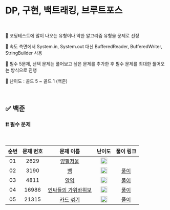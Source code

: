# DP, 구현, 백트래킹, 브루트포스

<br/>

📌 코딩테스트에 많이 나오는 유형이나 약한 알고리즘 유형을 문제로 선정

📌 속도 측면에서 System.in, System.out 대신 BufferedReader, BufferedWriter, StringBuilder 사용

📌 필수 5문제, 선택 문제는 풀어보고 싶은 문제를 추가한 후 필수 문제를 최대한 풀어오는 방식으로 진행

📌 난이도 : 골드 5 ~ 골드 1 (백준)

<br/>

## ✅ 백준

### ❗❗ 필수 문제

<br/>

순번 | 문제 번호 | 문제 이름 | 난이도 | 풀이 링크
:---: | :---: | :---: | :---: | :---: 
01 | 2629 | [양팔저울](https://www.acmicpc.net/problem/2629) | <img src="https://static.solved.ac/tier_small/13.svg" width=20px> | []()
02 | 3190 | [뱀](https://www.acmicpc.net/problem/3190) | <img src="https://static.solved.ac/tier_small/12.svg" width=20px> | [풀이](https://github.com/psj98/Java_Study_Coding_18/blob/main/study/src/study_230621/problemset/boj_3190.java)
03 | 4811 | [알약](https://www.acmicpc.net/problem/4811) | <img src="https://static.solved.ac/tier_small/11.svg" width=20px> | [풀이](https://github.com/psj98/Java_Study_Coding_18/blob/main/study/src/study_230621/problemset/boj_4811.java)
04 | 16986 | [인싸들의 가위바위보](https://www.acmicpc.net/problem/16986) | <img src="https://static.solved.ac/tier_small/13.svg" width=20px> | [풀이](https://github.com/psj98/Java_Study_Coding_18/blob/main/study/src/study_230621/problemset/boj_16986.java)
05 | 21315 | [카드 섞기](https://www.acmicpc.net/problem/21315) | <img src="https://static.solved.ac/tier_small/11.svg" width=20px> | [풀이](https://github.com/psj98/Java_Study_Coding_18/blob/main/study/src/study_230621/problemset/boj_21315.java)